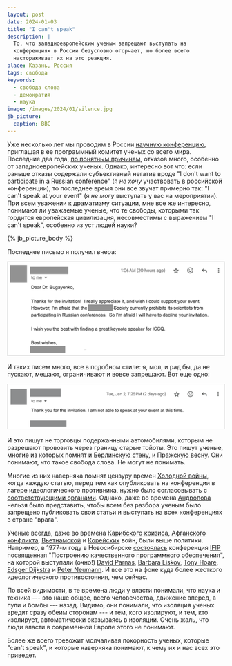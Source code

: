 ```yaml
---
layout: post
date: 2024-01-03
title: "I can't speak"
description: |
  То, что западноевропейским ученым запрещают выступать на 
  конференциях в России безусловно огорчает, но более всего
  настораживает их на это реакция.
place: Казань, Россия
tags: свобода
keywords:
  - свобода слова
  - демократия
  - наука
image: /images/2024/01/silence.jpg
jb_picture:
  caption: BBC
---
```


Уже несколько лет мы проводим в России [научную конференцию](https://www.iccq.ru/), 
приглашая в ее программный комитет ученых со всего мира. 
Последние два года, 
[по понятным причинам](https://ru.wikipedia.org/wiki/%D0%A1%D0%B0%D0%BD%D0%BA%D1%86%D0%B8%D0%B8_%D0%B2_%D1%81%D0%B2%D1%8F%D0%B7%D0%B8_%D1%81%D0%BE_%D0%B2%D1%82%D0%BE%D1%80%D0%B6%D0%B5%D0%BD%D0%B8%D0%B5%D0%BC_%D0%A0%D0%BE%D1%81%D1%81%D0%B8%D0%B8_%D0%BD%D0%B0_%D0%A3%D0%BA%D1%80%D0%B0%D0%B8%D0%BD%D1%83), 
отказов много, особенно от западноевропейских ученых. Однако,
интересно вот что: если раньше отказы содержали субъективный негатив вроде 
"I don't want to participate in a Russian conference" (я _не хочу_ участвовать в российской конференции), 
то последнее время они все звучат примерно так: "I can't speak at your event" (я _не могу_ выступать у вас на мероприятии).
При всем уважении к драматизму ситуации, мне все же интересно, понимают ли уважаемые ученые, 
что те свободы, которыми так гордится европейская цивилизация, несовместимы с выражением "I can't speak",
особенно из уст людей науки?

{% jb_picture_body %}

<!--more-->

Последнее письмо я получил вчера:

![letter](/images/2024/01/letter.png)

И таких писем много, все в подобном стиле: я, мол, и рад бы, да не пускают,
мешают, ограничивают и вовсе запрещают. Вот еще одно:

![letter](/images/2024/01/letter2.png)

И это пишут не торговцы подержанными автомобилями, которым не разрешают
провозить через границу старые тойоты. Это пишут ученые, многие из которых помнят и 
[Берлинскую стену](https://ru.wikipedia.org/wiki/%D0%91%D0%B5%D1%80%D0%BB%D0%B8%D0%BD%D1%81%D0%BA%D0%B0%D1%8F_%D1%81%D1%82%D0%B5%D0%BD%D0%B0),
и 
[Пражскую весну](https://ru.wikipedia.org/wiki/%D0%9F%D1%80%D0%B0%D0%B6%D1%81%D0%BA%D0%B0%D1%8F_%D0%B2%D0%B5%D1%81%D0%BD%D0%B0).
Они понимают, что такое свобода слова. Не могут не понимать.

Многие из них наверняка помнят цензуру времен [Холодной войны](https://ru.wikipedia.org/wiki/%D0%A5%D0%BE%D0%BB%D0%BE%D0%B4%D0%BD%D0%B0%D1%8F_%D0%B2%D0%BE%D0%B9%D0%BD%D0%B0), 
когда каждую статью, перед тем как опубликовать
на конференции в лагере идеологического противника, нужно было согласовывать с 
[соответствующими органами](https://ru.wikipedia.org/wiki/%D0%A6%D0%B5%D0%BD%D0%B7%D1%83%D1%80%D0%B0_%D0%B2_%D0%A1%D0%A1%D0%A1%D0%A0).
Однако, даже во времена 
[Андропова](https://ru.wikipedia.org/wiki/%D0%90%D0%BD%D0%B4%D1%80%D0%BE%D0%BF%D0%BE%D0%B2,_%D0%AE%D1%80%D0%B8%D0%B9_%D0%92%D0%BB%D0%B0%D0%B4%D0%B8%D0%BC%D0%B8%D1%80%D0%BE%D0%B2%D0%B8%D1%87) 
нельзя было представить, чтобы всем без разбора ученым было запрещено 
публиковать свои статьи и выступать на всех конференциях в стране "врага".

Ученые всегда, даже во времена 
[Карибского кризиса](https://ru.wikipedia.org/wiki/%D0%9A%D0%B0%D1%80%D0%B8%D0%B1%D1%81%D0%BA%D0%B8%D0%B9_%D0%BA%D1%80%D0%B8%D0%B7%D0%B8%D1%81), 
[Афганского конфликта](https://ru.wikipedia.org/wiki/%D0%90%D1%84%D0%B3%D0%B0%D0%BD%D1%81%D0%BA%D0%B0%D1%8F_%D0%B2%D0%BE%D0%B9%D0%BD%D0%B0_(1979%E2%80%941989)), 
[Вьетнамской](https://ru.wikipedia.org/wiki/%D0%92%D0%BE%D0%B9%D0%BD%D0%B0_%D0%B2%D0%BE_%D0%92%D1%8C%D0%B5%D1%82%D0%BD%D0%B0%D0%BC%D0%B5) и 
[Корейских](https://ru.wikipedia.org/wiki/%D0%9A%D0%BE%D1%80%D0%B5%D0%B9%D1%81%D0%BA%D0%B0%D1%8F_%D0%B2%D0%BE%D0%B9%D0%BD%D0%B0) войн,
были выше политики. Например, в 1977-м году в Новосибирске [состоялась](http://ershov.iis.nsk.su/ru/node/793556) 
конференция [IFIP](https://en.wikipedia.org/wiki/International_Federation_for_Information_Processing) 
посвященная "Построению качественного программного обеспечения", на которой выступали (очно!)
[David Parnas](https://en.wikipedia.org/wiki/David_Parnas),
[Barbara Liskov](https://en.wikipedia.org/wiki/Barbara_Liskov),
[Tony Hoare](https://en.wikipedia.org/wiki/Tony_Hoare),
[Edsger Dijkstra](https://en.wikipedia.org/wiki/Edsger_W._Dijkstra)
и
[Peter Neumann](https://en.wikipedia.org/wiki/Peter_G._Neumann).
И все это на фоне куда более жесткого идеологического противостояния, чем сейчас.

По всей видимости, в те времена люди у власти понимали, что наука и техника --- это 
наше общее, всего человечества, движение вперед, а пули и бомбы --- назад.
Видимо, они понимали, что изоляция ученых вредит сразу обеим сторонам --- и тем, кого изолируют, 
и тем, кто изолирует, автоматически оказываясь в изоляции. Очень жаль, что люди власти в современной Европе
этого не понимают.

Более же всего тревожит молчаливая покорность ученых, которые "can't speak",
и которые наверняка понимают, к чему их и нас всех это приведет.


